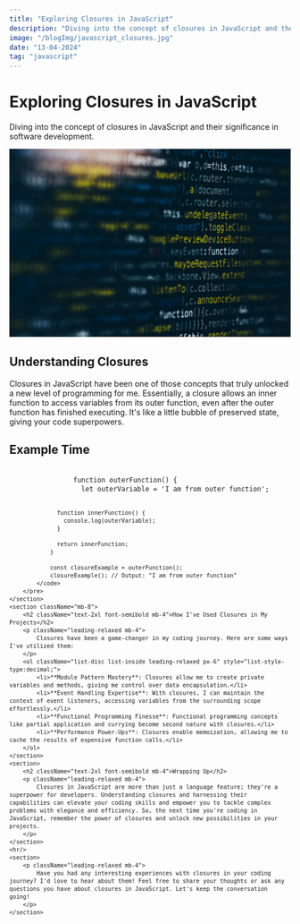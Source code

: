 ```yaml
---
title: "Exploring Closures in JavaScript"
description: "Diving into the concept of closures in JavaScript and their significance in software development."
image: "/blogImg/javascript_closures.jpg"
date: "13-04-2024"
tag: "javascript"
---
```


<div className="max-w-full mx-auto px-4 py-8 space-y-6">
    <h1 className="text-4xl font-bold mb-6" id="javascript">Exploring Closures in JavaScript</h1>
    <p className="text-gray-400 text-lg mb-8">Diving into the concept of closures in JavaScript and their significance in software development.</p>
    <img src="https://raw.githubusercontent.com/rkgith01/media/refs/heads/main/All%20Folders/blogImg/javascript_closures.jpg" alt="Exploring Closures in JavaScript" className="mb-6 rounded-lg">
    <section className="mb-8 pt-2">
        <h2 className="text-2xl font-semibold mb-4">Understanding Closures</h2>
        <p className="leading-relaxed mb-4">
            Closures in JavaScript have been one of those concepts that truly unlocked a new level of programming for me. Essentially, a closure allows an inner function to access variables from its outer function, even after the outer function has finished executing. It's like a little bubble of preserved state, giving your code superpowers.
        </p>
    </section>
    <section className="mb-8">
        <h2 className="text-2xl font-semibold mb-4">Example Time</h2>
        <pre className="bg-black text-white p-4 rounded-lg m-4 border">
            <code className="language-javascript">
                function outerFunction() {
                  let outerVariable = 'I am from outer function';

                  function innerFunction() {
                    console.log(outerVariable);
                  }

                  return innerFunction;
                }

                const closureExample = outerFunction();
                closureExample(); // Output: "I am from outer function"
            </code>
        </pre>
    </section>
    <section className="mb-8">
        <h2 className="text-2xl font-semibold mb-4">How I've Used Closures in My Projects</h2>
        <p className="leading-relaxed mb-4">
            Closures have been a game-changer in my coding journey. Here are some ways I've utilized them:
        </p>
        <ol className="list-disc list-inside leading-relaxed px-6" style="list-style-type:decimal;">
            <li>**Module Pattern Mastery**: Closures allow me to create private variables and methods, giving me control over data encapsulation.</li>
            <li>**Event Handling Expertise**: With closures, I can maintain the context of event listeners, accessing variables from the surrounding scope effortlessly.</li>
            <li>**Functional Programming Finesse**: Functional programming concepts like partial application and currying become second nature with closures.</li>
            <li>**Performance Power-Ups**: Closures enable memoization, allowing me to cache the results of expensive function calls.</li>
        </ol>
    </section>
    <section>
        <h2 className="text-2xl font-semibold mb-4">Wrapping Up</h2>
        <p className="leading-relaxed mb-4">
            Closures in JavaScript are more than just a language feature; they're a superpower for developers. Understanding closures and harnessing their capabilities can elevate your coding skills and empower you to tackle complex problems with elegance and efficiency. So, the next time you're coding in JavaScript, remember the power of closures and unlock new possibilities in your projects.
        </p>
    </section>
    <hr/>
    <section>
        <p className="leading-relaxed mb-4">
            Have you had any interesting experiences with closures in your coding journey? I'd love to hear about them! Feel free to share your thoughts or ask any questions you have about closures in JavaScript. Let's keep the conversation going!
        </p>
    </section>

</div>
